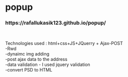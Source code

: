 # popup <br/>
<h3>https://rafallukasik123.github.io/popup/</h3> <br/>

 Technologies used : html+css+JS+JQuerry + Ajax-POST <br/>
   -Rwd <br/>
   -dynaimc img adding <br/>
   -post ajax data to the address <br/>
   -data validation - I used jquery validation <br/>
   -convert PSD to HTML

